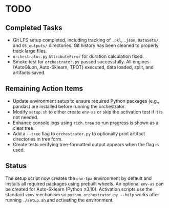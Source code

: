 # TODO

## Completed Tasks

- Git LFS setup completed, including tracking of `.pkl`, `.json`, `DataSets/`, and `05_outputs/` directories. Git history has been cleaned to properly track large files.
- `orchestrator.py` `AttributeError` for duration calculation fixed.
- Smoke test for `orchestrator.py` passed successfully. All engines (AutoGluon, Auto-Sklearn, TPOT) executed, data loaded, split, and artifacts saved.

## Remaining Action Items

- Update environment setup to ensure required Python packages (e.g., pandas) are installed before running the orchestrator.
- Modify `setup.sh` to either create `env-as` or skip the activation test if it is not needed.
- Enhance console logs using `rich.tree` so run progress is shown as a clear tree.
- Add a `--tree` flag to `orchestrator.py` to optionally print artifact directories in tree form.
- Create tests verifying tree-formatted output appears when the flag is used.

## Status

The setup script now creates the `env-tpa` environment by default and installs all required packages using prebuilt wheels. An optional `env-as` can be created for Auto-Sklearn (Python ≤3.10). Activation scripts use the standard `venv` mechanism so `python orchestrator.py --help` works after running `./setup.sh` and activating the environment.

